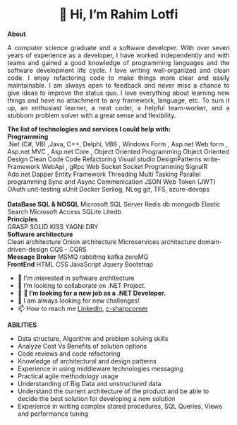  <h1 style="text-align: center;">
        👋 Hi, I’m Rahim Lotfi
    </h1>

 <div>
        <strong>
            About
        </strong>
        <p style="text-align: justify;text-justify: inter-word;">
            A computer science graduate and a software developer. With over seven years of experience as a developer, I have worked independently and with teams and gained a good knowledge of programming languages and the software development life cycle. I love writing well-organized and clean code. I enjoy refactoring code to make things more clear and easily maintainable. I am always open to feedback and never miss a chance to give ideas to improve the status quo. I love everything about learning new things and have no attachment to any framework, language, etc. To sum it up, an enthusiast learner, a neat coder, a helpful team-worker, and a stubborn problem solver with a great sense and flexibility.
        </p>
    </div>

  <div>
        <strong>
          The list of technologies and services I could help with:
      </strong>
   <div>
            <strong>Programming</strong>
     <br />
            <span> .Net (C#, VB) ,Java, C++, Delphi, VB6 </span> ,
            <span>Windows Form</span> ,
            <span>Asp.net Web form </span> ,
            <span>Asp.net MVC</span> ,
            <span>Asp.net Core</span> ,
            <span>Object Oriented Programming </span>
            <span>Object Oriented Design </span>
            <span>Clean Code</span>
            <span>Code Refactoring</span>
            <span>Visual studio </span><span></span>
            <span>DesignPatterns</span>
            <span>write-Framework</span>
            <span>WebApi</span> ,
            <span>gRpc</span>
            <span>Web Socket</span>
            <span>Socket Programming</span>
            <span>SignalR</span>
            <span> Ado.net</span>
            <span>Dapper</span>
            <span>Entity Framework </span>
            <span>Threading</span>
            <span>Multi Tasking</span>
            <span>Parallel programming </span>
            <span>Sync and Async Commenication</span>
            <span>JSON Web Token (JWT)</span>
            <span>OAuth</span>
            <span>unit-testing</span>
            <span>xUnit</span>
            <span>Docker</span>
            <span>Serilog, NLog</span>
            <span>git, TFS, azure-devops </span>
     </div>
   <br />

  <div>
     <strong>DataBase SQL & NOSQL</strong>    
            <span>Microsoft SQL Server</span>
            <span>Redis db</span>
            <span>mongodb</span>
            <span>Elastic Search</span>
            <span>Microsoft Access</span>
            <span>SQLite </span>
            <span>Litedb</span>
  </div>
     <div>
            <strong>Principles</strong>
            <br />
            <span>GRASP</span>
            <span>SOLID</span>
            <span>KISS</span>
            <span>YAGNI </span>
            <span>DRY</span>
        </div>
   <div>
            <strong>Software architecture</strong>
            <br />
            <span>Clean architecture</span>
            <span>Onion architecture</span>
            <span>Microservices architecture </span>
            <span>domain-driven-design</span>
            <span> CQS - CQRS</span>

  </div>
  
   <div>
            <strong>Message Broker</strong>
            <span>MSMQ </span>
            <span>rabbitmq </span>
            <span> kafka </span>
            <span>zeroMQ</span>
        </div>
        <div>
            <strong>FrontEnd</strong>
            <span>HTML</span>
            <span>CSS</span>
            <span>JavaScript</span>
            <span>Jquery</span>
            <span>Bootstrap</span>

  </div>
 </div>


- 👀 I'm interested in software architecture
- 💞️ I’m looking to collaborate on .NET Project.
- 💞️ <b>💞️ I’m looking for a new job as a .NET Developer.</b>
- 👀 I am always looking for new challenges!
- 📫 How to reach me  <a href='https://www.linkedin.com/in/rahim-lotfi-4b34508a/'>LinkedIn</a>, <a href='https://www.c-sharpcorner.com/members/rahim-lotfi4'>c-sharpcorner</a>

<b>ABILITIES</b></br>
- Data structure, Algorithm and problem solving skills 
- Analyze Cost Vs Benefits of solution options
- Code reviews and code refactoring
- Knowledge of architectural and design patterns
- Experience in using middleware technologies messaging
- Practical agile methodology usage
- Understanding of Big Data and unstructured data
- Understand the current architecture of the product and be able to decide the best solution for developing a new solution
- Experience in writing complex stored procedures, SQL Queries, Views and performance tuning

<!---
RahimLotfiGH/RahimLotfiGH is a ✨ special ✨ repository because its `README.md` (this file) appears on your GitHub profile.
You can click the Preview link to take a look at your changes.
--->